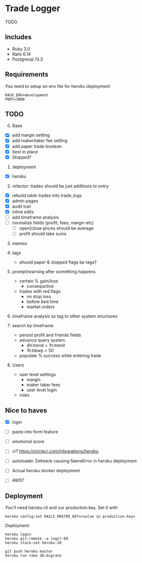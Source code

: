 # Trade Logger

TODO

## Includes

- Ruby 3.0
- Rails 6.14
- Postgresql 13.3

## Requirements

You need to setup an env file for heroku deployment

```
RACK_ENV=development
PORT=3000
```

## TODO

0. Base
- [x] add margin setting
- [x] add maker/taker fee setting
- [x] add paper trade boolean
- [x] best in place
- [x] Stopped?

1. deployment
- [x] heroku

2. refactor: trades should be just additions to entry
- [x] rebuild table trades into trade_logs
- [x] admin pages
- [x] audit trail
- [x] inline edits
- [ ] add timeframe analysis
- [ ] normalize fields (profit, fees, margin etc)
  - [ ] open|close prices should be average
  - [ ] profit should take sums

3. memos

4. tags
   - should paper & stopped flags be tags?

5. prompt/warning after something happens
   - certain % gain/loss
     - consequctive
   - trades with red flags
     - no stop loss
     - before bed time
     - market orders

6. timeframe analysis as tag to other system structures

7. search by timeframe
   - persist profit and friends fields
   - advance query system
     - 4h:trend = 1h:trend
     - 1h:bbwp > 50
   - populate % success while entering trade

8. Users
   - user level settings
     - margin
     - maker taker fees
     - user level login
   - roles

## Nice to haves
- [x] login
- [ ] paste into form feature
- [ ] emotional score
- [ ] ci? https://circleci.com/integrations/heroku
- [ ] autoloader Zeitwerk causing NameError in heroku deployment
- [ ] Actual heroku docker deployment 
- [ ] AWS?


## Deployment

You'll need heroku cli and our production.key. Set it with

```
heroku config:set RAILS_MASTER_KEY=<value in production.key>
```

Deployment

```
heroku login
heroku git:remote -a logit-69
heroku stack:set heroku-20

git push heroku master
heroku run rake db:migrate
```